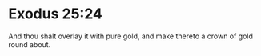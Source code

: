 # Exodus 25:24

And thou shalt overlay it with pure gold, and make thereto a crown of gold round about.
